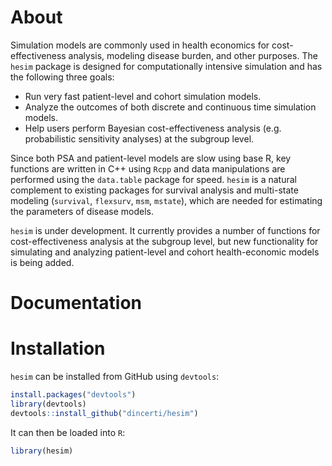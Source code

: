 # About

Simulation models are commonly used in health economics for cost-effectiveness analysis, modeling disease burden, and other purposes. The `hesim` package is designed for computationally intensive simulation and has the following three goals:

* Run very fast patient-level and cohort simulation models.
* Analyze the outcomes of both discrete and continuous time simulation models.
* Help users perform Bayesian cost-effectiveness analysis (e.g. probabilistic sensitivity analyses) at the subgroup level.

Since both PSA and patient-level models are slow using base R, key functions are written in C++ using `Rcpp` and data manipulations are performed using the `data.table` package for speed. `hesim` is a natural complement to existing packages for survival analysis and multi-state modeling (`survival`, `flexsurv`, `msm`, `mstate`), which are needed for estimating the parameters of disease models.

`hesim` is under development. It currently provides a number of functions for cost-effectiveness analysis at the subgroup level, but new functionality for simulating and analyzing patient-level and cohort health-economic models is being added.

# Documentation

# Installation
`hesim` can be installed from GitHub using `devtools`:

```r
install.packages("devtools")
library(devtools)
devtools::install_github("dincerti/hesim")
```

It can then be loaded into `R`:

```r
library(hesim)
```